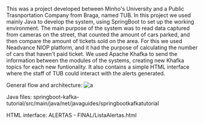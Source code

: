 This was a project developed between Minho's University and a Public Trasnportation Company from Braga, named TUB.
In this project we used mainly Java to develop the system, using SpringBoot to set up the working environment. The main purpose of the system was to read data captured from cameras on the street, that counted the amount of cars parked, and then compare the amount of tickets sold on the area.
  For this we used Neadvance NIOP platform, and it had the purpose of calculating the number of cars that haven't paid ticket.
We used Apache Khafka to send the information between the modules of the systems, creating new Khafka topics for each  new funtionality. 
It also contains a simple HTML interface where the staff of TUB could interact with the alerts generated. 

General flow and architecture: 
![a](https://github.com/ruicoelhor22/TUB-Parking-Management-System/assets/58275291/80ae23f8-e4b5-4493-8e1f-090b8f3ba691)


Java files: springboot-kafka-tutorial/src/main/java/net/javaguides/springbootkafkatutorial

HTML interface: ALERTAS - FINAL/ListaAlertas.html
